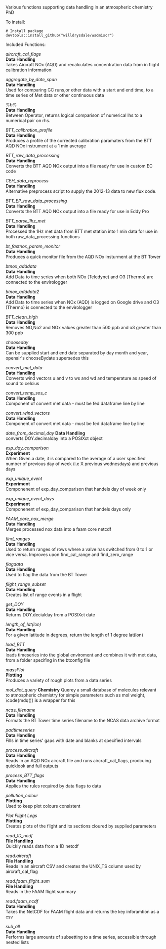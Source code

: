 Various functions supporting data handling in an atmospheric chemistry PhD

To install: 

```
# Install package
devtools::install_github("willdrysdale/wsdmiscr")
```

Included Functions:

*aircraft_cal_flags*  
**Data Handling**  
Takes Aircraft NOx (AQD) and recalculates concentration data from in flight calibration information

*aggregate_by_date_span*   
**Data Handling**  
Used for comparing GC runs,or other data with a start and end time, to a time series of Met data or other continuous data

*%b%*  
**Data Handling**  
Between Operator, returns logical comparison of numerical lhs to a numerical pair on rhs. 

*BTT_calibration_profile*  
**Data Handling**  
Produces a profile of the corrected calibration paramaters from the BTT AQD NOx instrument at a 1 min average  

*BTT_raw_data_processing*  
**Data Handling**  
Converts the BTT AQD NOx output into a file ready for use in custom EC code  

*CEH_data_reprocess*  
**Data Handling**  
Alternative preprocess script to supply the 2012-13 data to new flux code.  

*BTT_EP_raw_data_processing*  
**Data Handling**  
Converts the BTT AQD NOx output into a file ready for use in Eddy Pro  

*BTT_parse_1hz_met*  
**Data Handling**  
Processed the 1Hz met data from BTT met station into 1 min data for use in both raw_data_processing functions  

*bt_fastnox_param_monitor*  
**Data Handling**  
Produces a quick monitor file from the AQD NOx insturment at the BT Tower  

*btnox_adddata*  
**Data Handling**  
Add Data to time series when both NOx (Teledyne) and O3 (Thermo) are connected to the envirologger

*btnox_adddata2*  
**Data Handling**  
Add Data to time series when NOx (AQD) is logged on Google drive and O3 (Thermo) is connected to the envirologger

*BTT_clean_high*  
**Data Handling**  
Removes NO,No2 and NOx values greater than 500 ppb and o3 greater than 300 ppb

*chooseday*  
**Data Handling**  
Can be supplied start and end date separated by day month and year, openair's chooseBydate supersedes this

*convert_met_data*  
**Data Handling**  
Converts wind vectors u and v to ws and wd and temperature as speed of sound to celcius

*convert_temp_sos_c*  
**Data Handling**  
Component of convert met data - must be fed dataframe line by line

*convert_wind_vectors*  
**Data Handling**  
Component of convert met data - must be fed dataframe line by line

*date_from_decimal_day*
**Data Handling**  
converts DOY.decimalday into a POSIXct object

*exp_day_comparison*  
**Experiment**  
When Given a date, it is compared to the average of a user specified number of previous day of week (i.e X previous wednesdays) and previous days

*exp_unique_event*  
**Experiment**  
Componenent of exp_day_comparison that handels day of week only

*exp_unique_event_days*  
**Experiment**  
Componenent of exp_day_comparison that handels days only

*FAAM_core_nox_merge*  
**Data Handling**  
Merges processed nox data into a faam core netcdf

*find_ranges*  
**Data Handling**  
Used to return ranges of rows where a valve has switched from 0 to 1 or vice versa. Improves upon find_cal_range and find_zero_range

*flagdata*  
**Data Handling**  
Used to flag the data from the BT Tower

*flight_range_subset*  
**Data Handling**  
Creates list of range events in a flight

*get_DOY*  
**Data Handling**  
Returns DOY.decialday from a POSIXct date

*length_of_lat(lon)*  
**Data Handling**  
For a given latitude in degrees, return the length of 1 degree lat(lon)

*load_BTT*  
**Data Handling**  
loads timeseries into the global enviroment and combines it with met data, from a folder specifing in the btconfig file

*massPlot*  
**Plotting**  
Produces a variety of rough plots from a data series 

*mol_dict_query*
**Chemistry**
Querey a small database of molecules relevant to atmospheric chemistry for simple parameters such as mol weight, \code{mdq()} is a wrapper for this

*ncas_filename*  
**Data Handling**  
Formats the BT Tower time series filename to the NCAS data archive format

*padtimeseries*  
**Data Handling**  
Fills in time series' gaps with date and blanks at specified intervals

*process.aircraft*  
**Data Handling**  
Reads in an AQD NOx aircraft file and runs aircraft_cal_flags, prodcuing quicklook and full outputs

*process_BTT_flags*  
**Data Handling**  
Applies the rules required by data flags to data

*pollution_colour*  
**Plotting**  
Used to keep plot colours consistent

*Plot Flight Legs*  
**Plotting**  
Creates plots of the flight and its sections cloured by supplied parameters

*read_1D_ncdf*  
**File Handling**  
Quickly reads data from a 1D netcdf

*read.aircraft*  
**File Handling**  
Reads in an aircraft CSV and creates the UNIX_TS column used by aircraft_cal_flag 

*read.faam_flight_sum*  
**File Handling**  
Reads in the FAAM flight summary

*read.faam_ncdf*  
**Data Handling**  
Takes the NetCDF for FAAM flight data and returns the key inforamtion as a csv

*sub_all*  
**Data Handling**  
Performs large amounts of subsetting to a time series, accessible through nested lists
